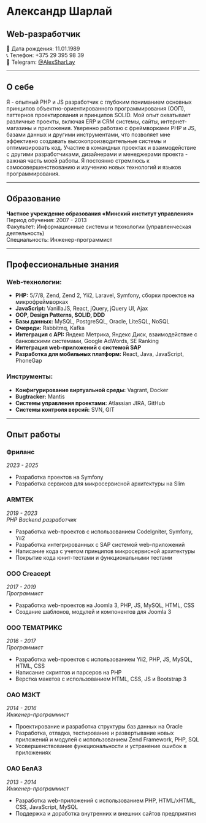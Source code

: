 # Александр Шарлай
## Web-разработчик
📅 Дата рождения: 11.01.1989  
📞 Телефон: +375 29 395 98 39  
📱 Telegram: [@AlexSharLay](https://t.me/AlexSharLay)  

---
## О себе
Я - опытный PHP и JS разработчик с глубоким пониманием основных принципов объектно-ориентированного программирования (ООП), паттернов проектирования и принципов SOLID. Мой опыт охватывает различные проекты, включая ERP и CRM системы, сайты, интернет-магазины и приложения. 
Уверенно работаю с фреймворками PHP и JS, базами данных и другими инструментами, что позволяет мне эффективно создавать высокопроизводительные системы и оптимизировать код. Участие в командных проектах и взаимодействие с другими разработчиками, дизайнерами и менеджерами проекта - важная часть моей работы. Я постоянно стремлюсь к самосовершенствованию и изучению новых технологий и языков программирования.

---
## Образование
**Частное учреждение образования «Минский институт управления»**  
Период обучения: 2007 - 2013  
Факультет: Информационные системы и технологии (управленческая деятельность)  
Специальность: Инженер-программист 

---
## Профессиональные знания
### Web-технологии:
- **PHP:** 5/7/8, Zend, Zend 2, Yii2, Laravel, Symfony, сборки проектов на микрофреймворках
- **JavaScript:** VanillaJS, React, jQuery, jQuery UI, Ajax
- **OOP, Design Patterns, SOLID, DDD**
- **Базы данных:** MySQL, PostgreSQL, Oracle, LiteSQL, NoSQL
- **Очереди:** Rabbitmq, Kafka
- **Интеграция с API:** Яндекс Метрика, Яндекс Диск, взаимодействие с банковскими системами, Google AdWords, SE Ranking
- **Интеграция web-приложений с системой SAP**
- **Разработка для мобильных платформ:** React, Java, JavaScript, PhoneGap

### Инструменты:
- **Конфигурирование виртуальной среды:** Vagrant, Docker
- **Bugtracker:** Mantis
- **Системы управления проектами:** Atlassian JIRA, GitHub
- **Системы контроля версий:** SVN, GIT

---
## Опыт работы

### Фриланс
*2023 - 2025*  
- Разработка проектов на Symfony
- Разработка сервисов для микросервисной архитектуры на Slim

### ARMTEK
*2019 - 2023*  
*PHP Backend разработчик*  
- Разработка web-проектов с использованием CodeIgniter, Symfony, Yii2
- Разработка интегрированных с SAP системой web-приложений
- Написание кода с учетом принципов микросервисной архитектуры
- Покрытие кода юнит-тестами и функциональными тестами

### ООО Creacept 
*2017 - 2019*  
*Программист*  
- Разработка web-проектов на Joomla 3, PHP, JS, MySQL, HTML, CSS
- Создание шаблонов, модулей и компонентов для Joomla 3

### ООО ТЕМАТРИКС
*2016 - 2017*  
*Программист*  
- Разработка web-проектов с использованием Yii2, PHP, JS, MySQL, HTML, CSS
- Написание скриптов и парсеров на PHP
- Верстка макетов с использованием HTML, CSS, JS и Bootstrap 3

### ОАО МЗКТ  
*2014 - 2016*  
*Инженер-программист*  
- Проектирование и разработка структуры баз данных на Oracle
- Разработка, отладка, тестирование и развертывание новых приложений и модулей с использованием Zend Framework, PHP, SQL
- Усовершенствование функциональности и устранение ошибок в приложениях

### ОАО БелАЗ
*2013 - 2014*  
*Инженер-программист*  
- Разработка web-приложений с использованием PHP, HTML/xHTML, CSS, JavaScript, MySQL
- Поддержка и доработка внутренних и внешних сайтов предприятия
